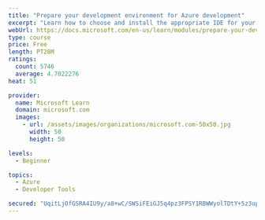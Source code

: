 ```yaml
---
title: "Prepare your development environment for Azure development"
excerpt: "Learn how to choose and install the appropriate IDE for your requirements to help you build, deploy, monitor, and scale cloud-hosted solutions."
webUrl: https://docs.microsoft.com/en-us/learn/modules/prepare-your-dev-environment-for-azure-development/
type: course
price: Free
length: PT28M
ratings:
  count: 5746
  average: 4.7022276
heat: 51

provider:
  name: Microsoft Learn
  domain: microsoft.com
  images:
    - url: /assets/images/organizations/microsoft.com-50x50.jpg
      width: 50
      height: 50

levels:
  - Beginner

topics:
  - Azure
  - Developer Tools

secured: "UqitLjOfGSRA4IU9y/a8+wC/SWSiFEiGJ5q4pz3FPSY1RBWWyolTDtY+5z3up7FFLmihdMRsb2wKol8Y0AWsFa80UblS4buu6FeIWVJ9+WmwolBtbXgD56e/7s+cboAjy4Z925i//o8/AgXfY9fn9x8f+a4gFBJNMmEpp/Bhww7f96+E295XDqssL+t3BtZJjeMBpO9QuOG638QCENNVuaEB3I1xO59HX74/TIIzfJeIMiDjAKmUmY01R9UOGtU+bE+8tLTJWskc0ywe89v2QeZrhQrNlAJsqslMev970V66ivwVJAMV5PVB/fL0mnIK1NCbF4gX2n0wjoYxhUxOURqQ4XQBX3evYkvccVaX2GfjF4hE0qo9hUq/sI/Tt83sBCMCFQxNJduWqIVFE1VFtDzwYPzkxU4zjgVCq0Lb5+8=;z5uwwL+FwmlGYLxEgAXrlQ=="
---
```


